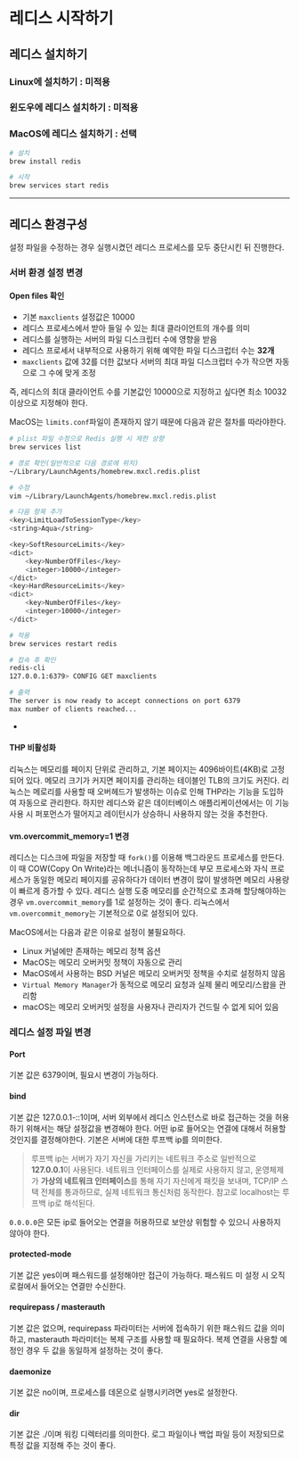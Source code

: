 # 레디스 시작하기

## 레디스 설치하기
### Linux에 설치하기 : 미적용
### 윈도우에 레디스 설치하기 : 미적용
### MacOS에 레디스 설치하기 : 선택
```bash
# 설치
brew install redis

# 시작
brew services start redis
```

---

## 레디스 환경구성
설정 파일을 수정하는 경우 실행시켰던 레디스 프로세스를 모두 중단시킨 뒤 진행한다.

### 서버 환경 설정 변경
#### Open files 확인
- 기본 `maxclients` 설정값은 10000
- 레디스 프로세스에서 받아 들일 수 있는 최대 클라이언트의 개수를 의미
- 레디스를 실행하는 서버의 파일 디스크립터 수에 영향을 받음
- 레디스 프로세서 내부적으로 사용하기 위해 예약한 파일 디스크럽터 수는 **32개**
- `maxclients` 값에 32를 더한 값보다 서버의 최대 파일 디스크럽터 수가 작으면 자동으로 그 수에 맞게 조정

즉, 레디스의 최대 클라이언트 수를 기본값인 10000으로 지정하고 싶다면 최소 10032 이상으로 지정해야 한다.

MacOS는 `limits.conf`파일이 존재하지 않기 때문에 다음과 같은 절차를 따라야한다.
```bash
# plist 파일 수정으로 Redis 실행 시 제한 상향
brew services list

# 경로 확인(일반적으로 다음 경로에 위치)
~/Library/LaunchAgents/homebrew.mxcl.redis.plist

# 수정
vim ~/Library/LaunchAgents/homebrew.mxcl.redis.plist

# 다음 항목 추가
<key>LimitLoadToSessionType</key>
<string>Aqua</string>

<key>SoftResourceLimits</key>
<dict>
    <key>NumberOfFiles</key>
    <integer>10000</integer>
</dict>
<key>HardResourceLimits</key>
<dict>
    <key>NumberOfFiles</key>
    <integer>10000</integer>
</dict>

# 적용
brew services restart redis

# 접속 후 확인
redis-cli
127.0.0.1:6379> CONFIG GET maxclients

# 출력
The server is now ready to accept connections on port 6379
max number of clients reached...
```
- 

#### THP 비활성화
리눅스는 메모리를 페이지 단위로 관리하고, 기본 페이지는 4096바이트(4KB)로 고정되어 있다. 메모리 크기가 커지면 페이지를 관리하는 테이블인 TLB의 크기도 커진다. 리눅스는 메로리를 사용할 때 오버헤드가 발생하는 이슈로 인해 THP라는 기능을 도입하여 자동으로 관리한다.
하지만 레디스와 같은 데이터베이스 애플리케이션에서는 이 기능 사용 시 퍼포먼스가 떨어지고 레이턴시가 상승하니 사용하지 않는 것을 추천한다.

#### vm.overcommit_memory=1 변경
레디스는 디스크에 파일을 저장할 때 `fork()`를 이용해 백그라운드 프로세스를 만든다. 이 때 COW(Copy On Write)라는 메너니즘이 동작하는데 부모 프로세스와 자식 프로세스가 동일한 메모리 페이지를 공유하다가 데이터 변경이 많이 발생하면 메모리 사용량이 빠르게 증가할 수 있다.
레디스 실행 도중 메모리를 순간적으로 초과해 할당해야하는 경우 `vm.overcommit_memory`를 1로 설정하는 것이 좋다. 리눅스에서 `vm.overcommit_memory`는 기본적으로 0로 설정되어 있다.

MacOS에서는 다음과 같은 이유로 설정이 불필요하다.
- Linux 커널에만 존재하는 메모리 정책 옵션
- MacOS는 메모리 오버커밋 정책이 자동으로 관리
- MacOS에서 사용하는 BSD 커널은 메모리 오버커밋 정책을 수치로 설정하지 않음
- `Virtual Memory Manager`가 동적으로 메모리 요청과 실제 물리 메모리/스왑을 관리함
- macOS는 메모리 오버커밋 설정을 사용자나 관리자가 건드릴 수 없게 되어 있음

### 레디스 설정 파일 변경
#### Port
기본 값은 6379이며, 필요시 변경이 가능하다.

#### bind
기본 값은 127.0.0.1-::1이며, 서버 외부에서 레디스 인스턴스로 바로 접근하는 것을 허용하기 위해서는 해당 설정값을 변경해야 한다.
어떤 ip로 들어오는 연결에 대해서 허용할 것인지를 결정해야한다. 기본은 서버에 대한 루프백 ip를 의미한다.

>루프백 ip는 서버가 자기 자신을 가리키는 네트워크 주소로 일반적으로 **127.0.0.1**이 사용된다. 네트워크 인터페이스를 실제로 사용하지 않고, 운영체제가 **가상의 네트워크 인터페이스**를 통해 자기 자신에게 패킷을 보내며, TCP/IP 스택 전체를 통과하므로, 실제 네트워크 통신처럼 동작한다. 참고로 localhost는 루프백 ip로 해석된다.

`0.0.0.0`은 모든 ip로 들어오는 연결을 허용하므로 보안상 위험할 수 있으니 사용하지 않아야 한다.

#### protected-mode
기본 값은 yes이며 패스워드를 설정해야만 접근이 가능하다. 패스워드 미 설정 시 오직 로컬에서 들어오는 연결만 수신한다.

#### requirepass / masterauth
기본 값은 없으며, requirepass 파라미터는 서버에 접속하기 위한 패스워드 값을 의미하고, masterauth 파라미터는 복제 구조를 사용할 때 필요하다. 복제 연결을 사용할 예정인 경우 두 값을 동일하게 설정하는 것이 좋다.

#### daemonize
기본 값은 no이며, 프로세스를 데몬으로 실행시키려면 yes로 설정한다. 

#### dir
기본 값은 ./이며 워킹 디렉터리를 의미한다. 로그 파일이나 백업 파일 등이 저장되므로 특정 값을 지정해 주는 것이 좋다.
